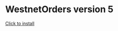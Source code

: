 # WestnetOrders version 5

[Click to install](https://raw.githubusercontent.com/skutnii/skutnii_distr/main/WestnetOrders/5/manifest.plist)
